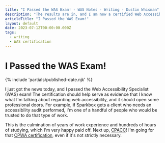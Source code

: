 ```yaml
---
title: "I Passed the WAS Exam! - WAS Notes - Writing - Dustin Whisman"
description: "The results are in, and I am now a certified Web Accessibility Specialist."
articleTitle: "I Passed the WAS Exam!"
layout: default
date: 2023-07-12T00:00:00.000Z
tags:
  - writing
  - WAS certification
---
```


# I Passed the WAS Exam!

{% include 'partials/published-date.njk' %}

I just got the news today, and I passed the Web Accessibility Specialist (WAS)
exam! The certification should help serve as evidence that I know what I'm
talking about regarding web accessibility, and it should open some professional
doors. For example, if Sparkbox gets a client who needs an accessibility audit
performed, I'm one of a handful of people who would be trusted to do that type
of work.

This is the culmination of years of work experience and hundreds of hours of
studying, which I'm very happy paid off. Next up,
[CPACC](https://www.accessibilityassociation.org/s/certified-professional)! I'm
going for that [CPWA
certification](https://www.accessibilityassociation.org/s/certified-professional-web-accessibility),
even if it's not strictly necessary.
